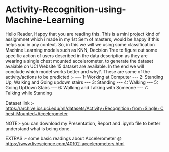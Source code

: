 # Activity-Recognition-using-Machine-Learning

Hello Reader,
Happy that you are reading this. This is a mini project kind of assignmnet which i made in my 1st Sem of masters, would be happy if this helps you in any context.
So, in this we will we using some classification Machine Learning models such as KNN, Decision Tree to figure out some specific action of users described in the data description as they are wearing a single chest mounted accelerometer, to generate the dataset avaiable on UCI Website 15 dataset are available. In the end we will conclude which model works better and why?. 
These are some of the activity/actions to be predicted :-
--- 1: Working at Computer
--- 2: Standing Up, Walking and Going updown stairs
--- 3: Standing
--- 4: Walking
--- 5: Going UpDown Stairs
--- 6: Walking and Talking with Someone
--- 7: Talking while Standing

Dataset link :- https://archive.ics.uci.edu/ml/datasets/Activity+Recognition+from+Single+Chest-Mounted+Accelerometer

NOTE:- you can download my Presentation, Report and .ipynb file to better understand what is being done.

EXTRAS :- 
some basic readings about Accelerometer @ https://www.livescience.com/40102-accelerometers.html
